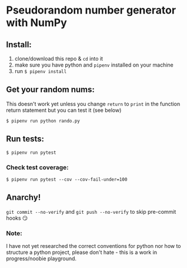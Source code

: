 # Pseudorandom number generator with NumPy

## Install:

1. clone/download this repo & `cd` into it
2. make sure you have python and `pipenv` installed on your machine
3. run `$ pipenv install`

## Get your random nums:

This doesn't work yet unless you change `return` to `print` in the function return statement but you can test it (see below)

```
$ pipenv run python rando.py
```

## Run tests:

```
$ pipenv run pytest
```

### Check test coverage:

```
$ pipenv run pytest --cov --cov-fail-under=100
```

## Anarchy!

`git commit --no-verify` and `git push --no-verify` to skip pre-commit hooks 😏

### Note:

I have not yet researched the correct conventions for python nor how to structure a python project, please don't hate - this is a work in progress/noobie playground.